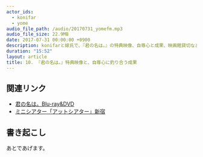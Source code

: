 ```yaml
---
actor_ids:
  - konifar
  - yome
audio_file_path: /audio/20170731_yomefm.mp3
audio_file_size: 22.9MB
date: 2017-07-31 00:00:00 +0900
description: konifarと嫁氏で、『君の名は。』の特典映像、自尊心と成果、映画館貸切などについて話しました。
duration: "15:52"
layout: article
title: 10. 『君の名は。』特典映像と、自尊心に釣り合う成果
---
```


## 関連リンク
- [君の名は。Blu-ray&DVD](http://www.kiminona.com/bd-dvd/)
- [ミニシアター「アットシアター」新宿](https://spacemarket.com/spaces/attheatre/rooms/RJpRS0dwuyfVGN_x)

## 書き起こし
あとであげます。
